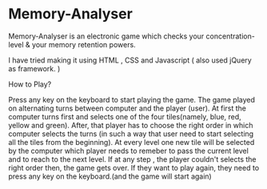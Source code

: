 # Memory-Analyser

Memory-Analyser is an electronic game which checks your concentration-level & your memory retention powers.

I have tried making it using HTML , CSS and Javascript ( also used jQuery as framework. )

How to Play?

Press any key on the keyboard to start playing the game.
The game played on alternating turns between computer and the player (user).
At first the computer turns first and selects one of the four tiles(namely, blue, red, yellow and green).
After, that player has to choose the right order in which computer selects the turns (in such a way that user need to start selecting all the tiles from the beginning).
At every level one new tile will be selected by the computer which player needs to remeber to pass the current level and to reach to the next level.
If at any step , the player couldn't selects the right order then, the game gets over.
If they want to play again, they need to press any key on the keyboard.(and the game will start again)
